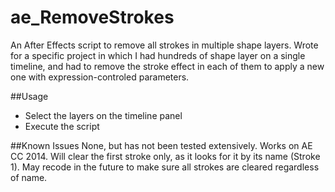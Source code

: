 # ae_RemoveStrokes
An After Effects script to remove all strokes in multiple shape layers.
Wrote for a specific project in which I had hundreds of shape layer on a single timeline, and had to remove the stroke effect in each of them to apply a new one with expression-controled parameters.

##Usage
- Select the layers on the timeline panel
- Execute the script

##Known Issues
None, but has not been tested extensively. Works on AE CC 2014.
Will clear the first stroke only, as it looks for it by its name (Stroke 1). May recode in the future to make sure all strokes are cleared regardless of name.

